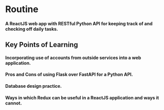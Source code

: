 # Routine

#### A ReactJS web app with RESTful Python API for keeping track of and checking off daily tasks.

## Key Points of Learning

#### Incorporating use of accounts from outside services into a web application.
#### Pros and Cons of using Flask over FastAPI for a Python API.
#### Database design practice.
#### Ways in which Redux can be useful in a ReactJS application and ways it cannot.
